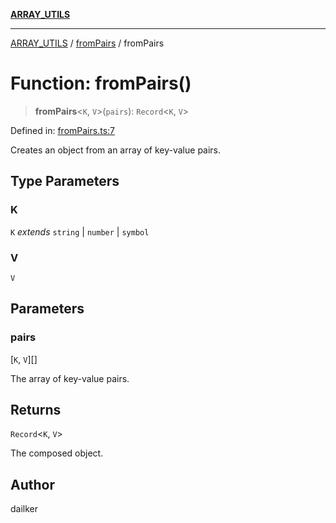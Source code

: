 [**ARRAY_UTILS**](../../README.md)

***

[ARRAY_UTILS](../../README.md) / [fromPairs](../README.md) / fromPairs

# Function: fromPairs()

> **fromPairs**\<`K`, `V`\>(`pairs`): `Record`\<`K`, `V`\>

Defined in: [fromPairs.ts:7](https://github.com/dailker/everyutil/blob/41b2b91e0d43fdbbea18f7ea0bcf4029dd413f41/src/array/fromPairs.ts#L7)

Creates an object from an array of key-value pairs.

## Type Parameters

### K

`K` *extends* `string` \| `number` \| `symbol`

### V

`V`

## Parameters

### pairs

\[`K`, `V`\][]

The array of key-value pairs.

## Returns

`Record`\<`K`, `V`\>

The composed object.

## Author

dailker
